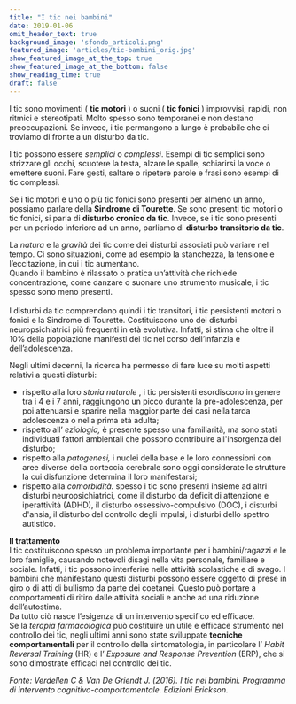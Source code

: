 ```yaml
---
title: "I tic nei bambini"
date: 2019-01-06
omit_header_text: true
background_image: 'sfondo_articoli.png'
featured_image: 'articles/tic-bambini_orig.jpg'
show_featured_image_at_the_top: true
show_featured_image_at_the_bottom: false
show_reading_time: true
draft: false
---
```


I tic sono movimenti ( **tic motori** ) o suoni ( **tic fonici** ) improvvisi,
rapidi, non ritmici e stereotipati. Molto spesso sono temporanei e non destano
preoccupazioni. Se invece, i tic permangono a lungo è probabile che ci
troviamo di fronte a un disturbo da tic.  
  
I tic possono essere _semplici_ o _complessi_. Esempi di tic semplici sono
strizzare gli occhi, scuotere la testa, alzare le spalle, schiarirsi la voce o
emettere suoni. Fare gesti, saltare o ripetere parole e frasi sono esempi di
tic complessi.  
  
Se i tic motori e uno o più tic fonici sono presenti per almeno un anno,
possiamo parlare della **Sindrome di Tourette**. Se sono presenti tic motori o
tic fonici, si parla di **disturbo cronico da tic**. Invece, se i tic sono
presenti per un periodo inferiore ad un anno, parliamo di **disturbo
transitorio da tic**.  
  
La _natura_ e la _gravità_ dei tic come dei disturbi associati può variare nel
tempo. Ci sono situazioni, come ad esempio la stanchezza, la tensione e
l’eccitazione, in cui i tic aumentano.  
Quando il bambino è rilassato o pratica un’attività che richiede
concentrazione, come danzare o suonare uno strumento musicale, i tic spesso
sono meno presenti.  
​  
I disturbi da tic comprendono quindi i tic transitori, i tic persistenti
motori o fonici e la Sindrome di Tourette. Costituiscono uno dei disturbi
neuropsichiatrici più frequenti in età evolutiva. Infatti, si stima che oltre
il 10% della popolazione manifesti dei tic nel corso dell’infanzia e
dell’adolescenza.  
  
Negli ultimi decenni, la ricerca ha permesso di fare luce su molti aspetti
relativi a questi disturbi:

  * rispetto alla loro _storia naturale_ , i tic persistenti esordiscono in genere tra i 4 e i 7 anni, raggiungono un picco durante la pre-adolescenza, per poi attenuarsi e sparire nella maggior parte dei casi nella tarda adolescenza o nella prima età adulta;
  * rispetto all’ _eziologia,_ è presente spesso una familiarità, ma sono stati individuati fattori ambientali che possono contribuire all'insorgenza del disturbo;
  * rispetto alla _patogenesi,_ i nuclei della base e le loro connessioni con aree diverse della corteccia cerebrale sono oggi considerate le strutture la cui disfunzione determina il loro manifestarsi;
  * rispetto alla _comorbidità._ spesso i tic sono presenti insieme ad altri disturbi neuropsichiatrici, come il disturbo da deficit di attenzione e iperattività (ADHD), il disturbo ossessivo-compulsivo (DOC), i disturbi d'ansia, il disturbo del controllo degli impulsi, i disturbi dello spettro autistico.

  
**Il trattamento**  
I tic costituiscono spesso un problema importante per i bambini/ragazzi e le
loro famiglie, causando notevoli disagi nella vita personale, familiare e
sociale. Infatti, i tic possono interferire nelle attività scolastiche e di
svago. I bambini che manifestano questi disturbi possono essere oggetto di
prese in giro o di atti di bullismo da parte dei coetanei. Questo può portare
a comportamenti di ritiro dalle attività sociali e anche ad una riduzione
dell’autostima.  
Da tutto ciò nasce l’esigenza di un intervento specifico ed efficace.  
Se la _terapia farmacologica_ può costituire un utile e efficace strumento nel
controllo dei tic, negli ultimi anni sono state sviluppate **tecniche
comportamentali** per il controllo della sintomatologia, in particolare l’
_Habit Reversal Training_ (HR) e l’ _Exposure and Response Prevention_ (ERP),
che si sono dimostrate efficaci nel controllo dei tic.  
  
_Fonte: Verdellen C & Van De Griendt J. (2016). I tic nei bambini. Programma
di intervento cognitivo-comportamentale. Edizioni Erickson._


